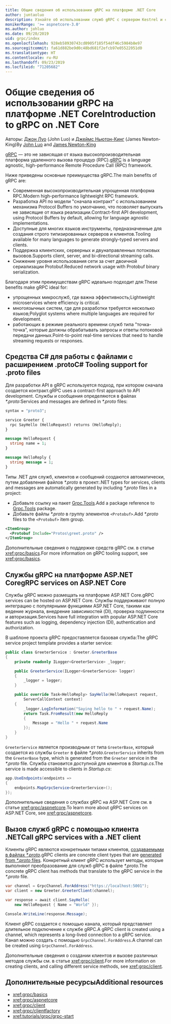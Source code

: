 ```yaml
---
title: Общие сведения об использовании gRPC на платформе .NET Core
author: juntaoluo
description: Узнайте об использовании служб gRPC с сервером Kestrel и стеком ASP.NET Core.
monikerRange: '>= aspnetcore-3.0'
ms.author: johluo
ms.date: 09/20/2019
uid: grpc/index
ms.openlocfilehash: 928eb58930743cd0905f185f54df46c5984b8e97
ms.sourcegitcommit: fa61d882be9d0c48bd681f2efcb97e05522051d0
ms.translationtype: HT
ms.contentlocale: ru-RU
ms.lasthandoff: 09/23/2019
ms.locfileid: "71205682"
---
```

# <a name="introduction-to-grpc-on-net-core"></a><span data-ttu-id="89b9f-103">Общие сведения об использовании gRPC на платформе .NET Core</span><span class="sxs-lookup"><span data-stu-id="89b9f-103">Introduction to gRPC on .NET Core</span></span>

<span data-ttu-id="89b9f-104">Авторы: [Джон Луо](https://github.com/juntaoluo) (John Luo) и [Джеймс Ньютон-Кинг](https://twitter.com/jamesnk) (James Newton-King)</span><span class="sxs-lookup"><span data-stu-id="89b9f-104">By [John Luo](https://github.com/juntaoluo) and [James Newton-King](https://twitter.com/jamesnk)</span></span>

<span data-ttu-id="89b9f-105">[gRPC](https://grpc.io/docs/guides/) — это не зависящая от языка высокопроизводительная платформа удаленного вызова процедур (RPC).</span><span class="sxs-lookup"><span data-stu-id="89b9f-105">[gRPC](https://grpc.io/docs/guides/) is a language agnostic, high-performance Remote Procedure Call (RPC) framework.</span></span>

<span data-ttu-id="89b9f-106">Ниже приведены основные преимущества gRPC.</span><span class="sxs-lookup"><span data-stu-id="89b9f-106">The main benefits of gRPC are:</span></span>
* <span data-ttu-id="89b9f-107">Современная высокопроизводительная упрощенная платформа RPC.</span><span class="sxs-lookup"><span data-stu-id="89b9f-107">Modern high-performance lightweight RPC framework.</span></span>
* <span data-ttu-id="89b9f-108">Разработка API по модели "сначала контракт" с использованием механизма Protocol Buffers по умолчанию, что позволяет выпускать не зависящие от языка реализации.</span><span class="sxs-lookup"><span data-stu-id="89b9f-108">Contract-first API development, using Protocol Buffers by default, allowing for language agnostic implementations.</span></span>
* <span data-ttu-id="89b9f-109">Доступные для многих языков инструменты, предназначенные для создания строго типизированных серверов и клиентов.</span><span class="sxs-lookup"><span data-stu-id="89b9f-109">Tooling available for many languages to generate strongly-typed servers and clients.</span></span>
* <span data-ttu-id="89b9f-110">Поддержка клиентских, серверных и двунаправленных потоковых вызовов.</span><span class="sxs-lookup"><span data-stu-id="89b9f-110">Supports client, server, and bi-directional streaming calls.</span></span>
* <span data-ttu-id="89b9f-111">Снижение уровня использования сети за счет двоичной сериализации Protobuf.</span><span class="sxs-lookup"><span data-stu-id="89b9f-111">Reduced network usage with Protobuf binary serialization.</span></span>

<span data-ttu-id="89b9f-112">Благодаря этим преимуществам gRPC идеально подходит для:</span><span class="sxs-lookup"><span data-stu-id="89b9f-112">These benefits make gRPC ideal for:</span></span>
* <span data-ttu-id="89b9f-113">упрощенных микрослужб, где важна эффективность;</span><span class="sxs-lookup"><span data-stu-id="89b9f-113">Lightweight microservices where efficiency is critical.</span></span>
* <span data-ttu-id="89b9f-114">многоязычных систем, где для разработки требуется несколько языков;</span><span class="sxs-lookup"><span data-stu-id="89b9f-114">Polyglot systems where multiple languages are required for development.</span></span>
* <span data-ttu-id="89b9f-115">работающих в режиме реального времени служб типа "точка-точка", которые должны обрабатывать запросы и ответы потоковой передачи данных.</span><span class="sxs-lookup"><span data-stu-id="89b9f-115">Point-to-point real-time services that need to handle streaming requests or responses.</span></span>

## <a name="c-tooling-support-for-proto-files"></a><span data-ttu-id="89b9f-116">Средства C# для работы с файлами с расширением .proto</span><span class="sxs-lookup"><span data-stu-id="89b9f-116">C# Tooling support for .proto files</span></span>

<span data-ttu-id="89b9f-117">Для разработки API в gRPC используется подход, при котором сначала создается контракт.</span><span class="sxs-lookup"><span data-stu-id="89b9f-117">gRPC uses a contract-first approach to API development.</span></span> <span data-ttu-id="89b9f-118">Службы и сообщения определяются в файлах *\*.proto*:</span><span class="sxs-lookup"><span data-stu-id="89b9f-118">Services and messages are defined in *\*.proto* files:</span></span>

```protobuf
syntax = "proto3";

service Greeter {
  rpc SayHello (HelloRequest) returns (HelloReply);
}

message HelloRequest {
  string name = 1;
}

message HelloReply {
  string message = 1;
}
```

<span data-ttu-id="89b9f-119">Типы .NET для служб, клиентов и сообщений создаются автоматически, путем добавления файлов *\*.proto* в проект:</span><span class="sxs-lookup"><span data-stu-id="89b9f-119">.NET types for services, clients and messages are automatically generated by including *\*.proto* files in a project:</span></span>

* <span data-ttu-id="89b9f-120">Добавьте ссылку на пакет [Grpc.Tools](https://www.nuget.org/packages/Grpc.Tools/).</span><span class="sxs-lookup"><span data-stu-id="89b9f-120">Add a package reference to [Grpc.Tools](https://www.nuget.org/packages/Grpc.Tools/) package.</span></span>
* <span data-ttu-id="89b9f-121">Добавьте файлы *\*.proto* в группу элементов `<Protobuf>`.</span><span class="sxs-lookup"><span data-stu-id="89b9f-121">Add *\*.proto* files to the `<Protobuf>` item group.</span></span>

```xml
<ItemGroup>
  <Protobuf Include="Protos\greet.proto" />
</ItemGroup>
```

<span data-ttu-id="89b9f-122">Дополнительные сведения о поддержке средств gRPC см. в статье <xref:grpc/basics>.</span><span class="sxs-lookup"><span data-stu-id="89b9f-122">For more information on gRPC tooling support, see <xref:grpc/basics>.</span></span>

## <a name="grpc-services-on-aspnet-core"></a><span data-ttu-id="89b9f-123">Службы gRPC на платформе ASP.NET Core</span><span class="sxs-lookup"><span data-stu-id="89b9f-123">gRPC services on ASP.NET Core</span></span>

<span data-ttu-id="89b9f-124">Службы gRPC можно размещать на платформе ASP.NET Core.</span><span class="sxs-lookup"><span data-stu-id="89b9f-124">gRPC services can be hosted on ASP.NET Core.</span></span> <span data-ttu-id="89b9f-125">Службы поддерживают полную интеграцию с популярными функциями ASP.NET Core, такими как ведение журнала, внедрение зависимостей (DI), проверка подлинности и авторизация.</span><span class="sxs-lookup"><span data-stu-id="89b9f-125">Services have full integration with popular ASP.NET Core features such as logging, dependency injection (DI), authentication and authorization.</span></span>

<span data-ttu-id="89b9f-126">В шаблоне проекта gRPC предоставляется базовая служба:</span><span class="sxs-lookup"><span data-stu-id="89b9f-126">The gRPC service project template provides a starter service:</span></span>

```csharp
public class GreeterService : Greeter.GreeterBase
{
    private readonly ILogger<GreeterService> _logger;

    public GreeterService(ILogger<GreeterService> logger)
    {
        _logger = logger;
    }

    public override Task<HelloReply> SayHello(HelloRequest request,
        ServerCallContext context)
    {
        _logger.LogInformation("Saying hello to " + request.Name);
        return Task.FromResult(new HelloReply 
        {
            Message = "Hello " + request.Name
        });
    }
}
```

<span data-ttu-id="89b9f-127">`GreeterService` является производным от типа `GreeterBase`, который создается из службы `Greeter` в файле *\*.proto*.</span><span class="sxs-lookup"><span data-stu-id="89b9f-127">`GreeterService` inherits from the `GreeterBase` type, which is generated from the `Greeter` service in the *\*.proto* file.</span></span> <span data-ttu-id="89b9f-128">Служба становится доступной для клиентов в *Startup.cs*.</span><span class="sxs-lookup"><span data-stu-id="89b9f-128">The service is made accessible to clients in *Startup.cs*:</span></span>

```csharp
app.UseEndpoints(endpoints =>
{
    endpoints.MapGrpcService<GreeterService>();
});
```

<span data-ttu-id="89b9f-129">Дополнительные сведения о службах gRPC на ASP.NET Core см. в статье <xref:grpc/aspnetcore>.</span><span class="sxs-lookup"><span data-stu-id="89b9f-129">To learn more about gRPC services on ASP.NET Core, see <xref:grpc/aspnetcore>.</span></span>

## <a name="call-grpc-services-with-a-net-client"></a><span data-ttu-id="89b9f-130">Вызов служб gRPC с помощью клиента .NET</span><span class="sxs-lookup"><span data-stu-id="89b9f-130">Call gRPC services with a .NET client</span></span>

<span data-ttu-id="89b9f-131">Клиенты gRPC являются конкретными типами клиентов, [создаваемыми в файлах *\*.proto*](xref:grpc/basics#generated-c-assets).</span><span class="sxs-lookup"><span data-stu-id="89b9f-131">gRPC clients are concrete client types that are [generated from *\*.proto* files](xref:grpc/basics#generated-c-assets).</span></span> <span data-ttu-id="89b9f-132">Конкретный клиент gRPC использует методы, которые выполняют преобразование для служб gRPC в файле *\*.proto*.</span><span class="sxs-lookup"><span data-stu-id="89b9f-132">The concrete gRPC client has methods that translate to the gRPC service in the *\*.proto* file.</span></span>

```csharp
var channel = GrpcChannel.ForAddress("https://localhost:5001");
var client = new Greeter.GreeterClient(channel);

var response = await client.SayHello(
    new HelloRequest { Name = "World" });

Console.WriteLine(response.Message);
```

<span data-ttu-id="89b9f-133">Клиент gRPC создается с помощью канала, который представляет длительное подключение к службе gRPC.</span><span class="sxs-lookup"><span data-stu-id="89b9f-133">A gRPC client is created using a channel, which represents a long-lived connection to a gRPC service.</span></span> <span data-ttu-id="89b9f-134">Канал можно создать с помощью `GrpcChannel.ForAddress`.</span><span class="sxs-lookup"><span data-stu-id="89b9f-134">A channel can be created using `GrpcChannel.ForAddress`.</span></span>

<span data-ttu-id="89b9f-135">Дополнительные сведения о создании клиентов и вызове различных методов службы см. в статье <xref:grpc/client>.</span><span class="sxs-lookup"><span data-stu-id="89b9f-135">For more information on creating clients, and calling different service methods, see <xref:grpc/client>.</span></span>

## <a name="additional-resources"></a><span data-ttu-id="89b9f-136">Дополнительные ресурсы</span><span class="sxs-lookup"><span data-stu-id="89b9f-136">Additional resources</span></span>

* <xref:grpc/basics>
* <xref:grpc/aspnetcore>
* <xref:grpc/client>
* <xref:grpc/clientfactory>
* <xref:tutorials/grpc/grpc-start>
